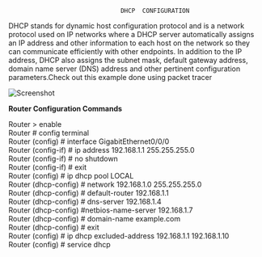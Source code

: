                                    DHCP  CONFIGURATION
DHCP stands for dynamic host configuration protocol and is a network protocol used on IP networks where a DHCP server automatically assigns an IP address and other information to each host on the network so they can communicate efficiently with other endpoints.
In addition to the IP address, DHCP also assigns the subnet mask, default gateway address, domain name server (DNS) address and other pertinent configuration parameters.Check out this example done using packet tracer
 
 ![Screenshot ](https://user-images.githubusercontent.com/36708000/120308125-6c453280-c2dc-11eb-8de8-567b09d5a3f2.png)

 <b> Router Configuration Commands </b>

Router > enable                          
Router # config terminal       <br /> 
Router (config) # interface GigabitEthernet0/0/0     <br /> 
Router (config-if) # ip address 192.168.1.1 255.255.255.0        \
Router (config-if) #  no shutdown       \
Router (config-if) #  exit               <br /> 
Router (config) # ip dhcp pool LOCAL            <br /> 
Router (dhcp-config) # network 192.168.1.0 255.255.255.0     <br /> 
Router (dhcp-config) # default-router 192.168.1.1   \
Router (dhcp-config) # dns-server  192.168.1.4    \
Router (dhcp-config) #netbios-name-server 192.168.1.7 \
Router (dhcp-config) # domain-name example.com   \
Router (dhcp-config) # exit    \
Router (config) # ip dhcp excluded-address 192.168.1.1  192.168.1.10   <br /> 
Router (config) # service dhcp      <br /> 
 
  





 


 


